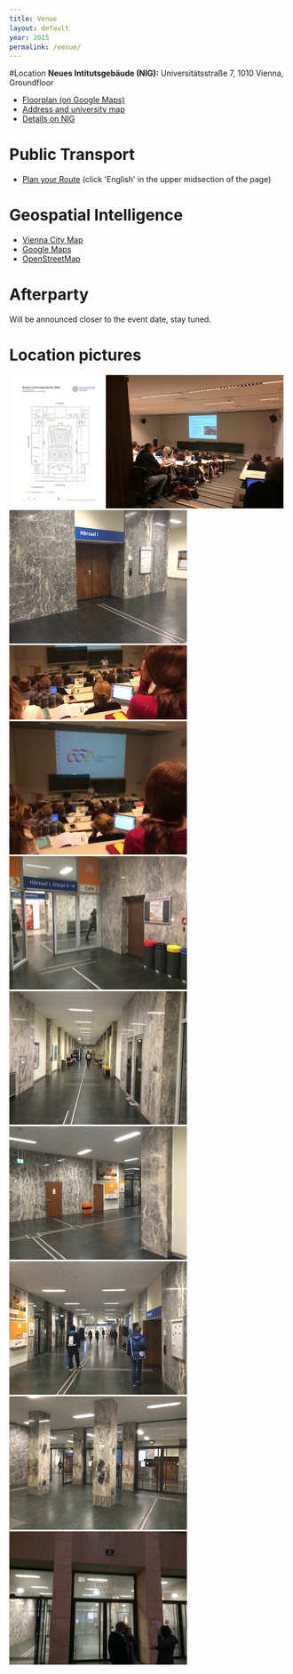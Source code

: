 ```yaml
---
title: Venue
layout: default
year: 2015
permalink: /venue/
---
```


#Location
**Neues Intitutsgebäude (NIG):** Universitätsstraße 7, 1010 Vienna, Groundfloor

* [Floorplan (on Google Maps)](https://goo.gl/maps/sF5gHcXSgyq)
* [Address and university map](https://zid.univie.ac.at/en/nig/)
* [Details on NIG](https://event.univie.ac.at/en/venues/room-allocation-for-events/locations-floor-plans-and-photos/neues-institutsgebaeude-nig/)

# Public Transport
* [Plan your Route](http://www.wienerlinien.at/eportal2/ep/channelView.do/channelId/-46649?routeTo=Universit%C3%A4tsstra%C3%9Fe%207) (click 'English' in the upper midsection of the page)

# Geospatial Intelligence
* [Vienna City Map](https://www.wien.gv.at/stadtplan/grafik.aspx?lang=de-AT&bookmark=CFdaRk9ONUYHnzdEWmymQ4cHSZlmRHGmmkeu25v6MZj6Cg-b-b&bmadr=10054140)
* [Google Maps](https://goo.gl/maps/MV5p9i8tPYz)
* [OpenStreetMap](http://osm.org/go/0JrJBqXTd?node=2344185520)

# Afterparty

Will be announced closer to the event date, stay tuned.

# Location pictures

[![NIG](/img/location/2015/NIG_floor_plan_thumb.png)](/img/location/2015/NIG_floor_plan.png)
[![NIG](/img/location/2015/NIG_01_thumb.JPG)](/img/location/2015/NIG_01.JPG)
[![NIG](/img/location/2015/NIG_02_thumb.JPG)](/img/location/2015/NIG_02.JPG)
[![NIG](/img/location/2015/NIG_03_thumb.JPG)](/img/location/2015/NIG_03.JPG)
[![NIG](/img/location/2015/NIG_04_thumb.JPG)](/img/location/2015/NIG_04.JPG)
[![NIG](/img/location/2015/NIG_05_thumb.JPG)](/img/location/2015/NIG_05.JPG)
[![NIG](/img/location/2015/NIG_06_thumb.JPG)](/img/location/2015/NIG_06.JPG)
[![NIG](/img/location/2015/NIG_07_thumb.JPG)](/img/location/2015/NIG_07.JPG)
[![NIG](/img/location/2015/NIG_08_thumb.JPG)](/img/location/2015/NIG_08.JPG)
[![NIG](/img/location/2015/NIG_09_thumb.JPG)](/img/location/2015/NIG_09.JPG)
[![NIG](/img/location/2015/NIG_10_thumb.JPG)](/img/location/2015/NIG_10.JPG)
